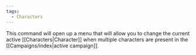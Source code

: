 ```yaml
---
tags:
  - Characters
---
```

This command will open up a menu that will allow you to change the current active [[Characters|Character]] when multiple characters are present in the [[Campaigns/index|active campaign]].